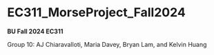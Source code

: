 # EC311_MorseProject_Fall2024


**BU Fall 2024 EC311**

Group 10: AJ Chiaravalloti, Maria Davey, Bryan Lam, and Kelvin Huang

